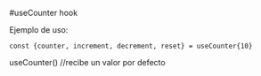 #useCounter hook

Ejemplo de uso:
```
const {counter, increment, decrement, reset} = useCounter{10}
```
useCounter() //recibe un valor por defecto